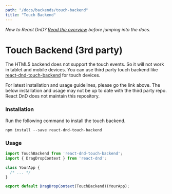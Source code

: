 ```yaml
---
path: "/docs/backends/touch-backend"
title: "Touch Backend"
---
```

*New to React DnD? [Read the overview](/docs/overview) before jumping into the docs.*

Touch Backend (3rd party)
===================

The HTML5 backend does not support the touch events. So it will not work in tablet and mobile devices. You can use third party touch backend like [react-dnd-touch-backend](https://github.com/yahoo/react-dnd-touch-backend) for touch devices. 

For latest installation and usage guidelines, please go the link above. The below installation and usage may not be up to date with the third party repo. React DnD does not maintain this repository.

### Installation
Run the following command to install the touch backend.

```
npm install --save react-dnd-touch-backend
```


### Usage

```js
import TouchBackend from 'react-dnd-touch-backend';
import { DragDropContext } from 'react-dnd';

class YourApp {
  /* ... */
}

export default DragDropContext(TouchBackend)(YourApp);
```